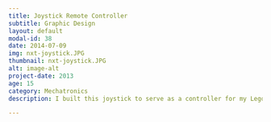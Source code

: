```yaml
---
title: Joystick Remote Controller
subtitle: Graphic Design
layout: default
modal-id: 38
date: 2014-07-09
img: nxt-joystick.JPG
thumbnail: nxt-joystick.JPG
alt: image-alt
project-date: 2013
age: 15
category: Mechatronics
description: I built this joystick to serve as a controller for my Lego Mindstorms tanks, cars, and rovers.

---
```

